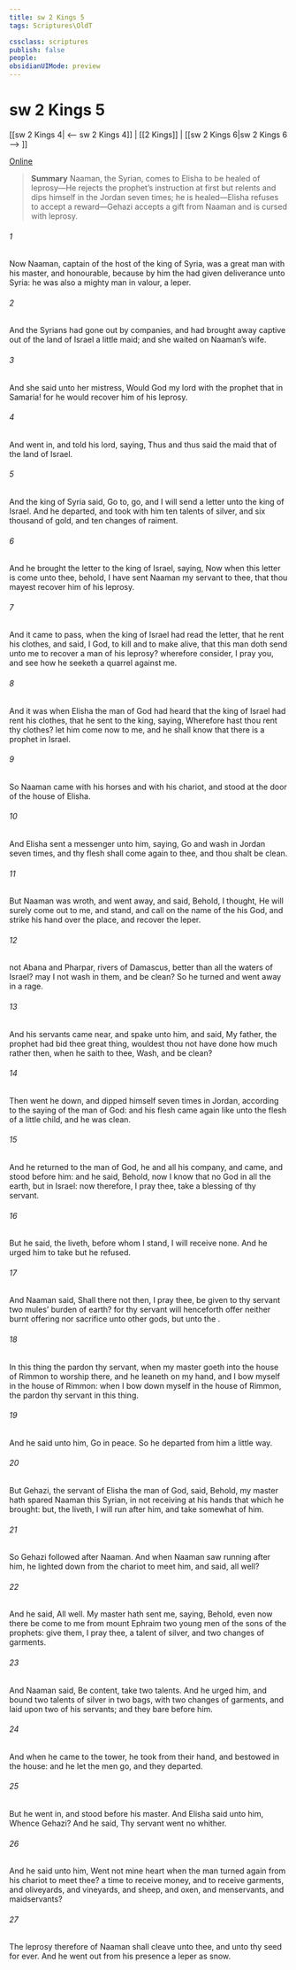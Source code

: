 ```yaml
---
title: sw 2 Kings 5
tags: Scriptures\OldT

cssclass: scriptures
publish: false
people:
obsidianUIMode: preview
---
```


# sw 2 Kings 5
[[sw 2 Kings 4| <-- sw 2 Kings 4]] | [[2 Kings]] | [[sw 2 Kings 6|sw 2 Kings 6 --> ]]

[Online](https://churchofjesuschrist.org/study/scriptures/ot/2-kgs/5?lang=eng)

> __Summary__
Naaman, the Syrian, comes to Elisha to be healed of leprosy—He rejects the prophet’s instruction at first but relents and dips himself in the Jordan seven times; he is healed—Elisha refuses to accept a reward—Gehazi accepts a gift from Naaman and is cursed with leprosy.

###### 1 
Now Naaman, captain of the host of the king of Syria, was a great man with his master, and honourable, because by him the  had given deliverance unto Syria: he was also a mighty man in valour,  a leper.

###### 2 
And the Syrians had gone out by companies, and had brought away captive out of the land of Israel a little maid; and she waited on Naaman’s wife.

###### 3 
And she said unto her mistress, Would God my lord  with the prophet that  in Samaria! for he would recover him of his leprosy.

###### 4 
And  went in, and told his lord, saying, Thus and thus said the maid that  of the land of Israel.

###### 5 
And the king of Syria said, Go to, go, and I will send a letter unto the king of Israel. And he departed, and took with him ten talents of silver, and six thousand  of gold, and ten changes of raiment.

###### 6 
And he brought the letter to the king of Israel, saying, Now when this letter is come unto thee, behold, I have  sent Naaman my servant to thee, that thou mayest recover him of his leprosy.

###### 7 
And it came to pass, when the king of Israel had read the letter, that he rent his clothes, and said,  I God, to kill and to make alive, that this man doth send unto me to recover a man of his leprosy? wherefore consider, I pray you, and see how he seeketh a quarrel against me.

###### 8 
And it was  when Elisha the man of God had heard that the king of Israel had rent his clothes, that he sent to the king, saying, Wherefore hast thou rent thy clothes? let him come now to me, and he shall know that there is a prophet in Israel.

###### 9 
So Naaman came with his horses and with his chariot, and stood at the door of the house of Elisha.

###### 10 
And Elisha sent a messenger unto him, saying, Go and wash in Jordan seven times, and thy flesh shall come again to thee, and thou shalt be clean.

###### 11 
But Naaman was wroth, and went away, and said, Behold, I thought, He will surely come out to me, and stand, and call on the name of the  his God, and strike his hand over the place, and recover the leper.

###### 12 
 not Abana and Pharpar, rivers of Damascus, better than all the waters of Israel? may I not wash in them, and be clean? So he turned and went away in a rage.

###### 13 
And his servants came near, and spake unto him, and said, My father,  the prophet had bid thee  great thing, wouldest thou not have done  how much rather then, when he saith to thee, Wash, and be clean?

###### 14 
Then went he down, and dipped himself seven times in Jordan, according to the saying of the man of God: and his flesh came again like unto the flesh of a little child, and he was clean.

###### 15 
And he returned to the man of God, he and all his company, and came, and stood before him: and he said, Behold, now I know that  no God in all the earth, but in Israel: now therefore, I pray thee, take a blessing of thy servant.

###### 16 
But he said,  the  liveth, before whom I stand, I will receive none. And he urged him to take  but he refused.

###### 17 
And Naaman said, Shall there not then, I pray thee, be given to thy servant two mules’ burden of earth? for thy servant will henceforth offer neither burnt offering nor sacrifice unto other gods, but unto the .

###### 18 
In this thing the  pardon thy servant,  when my master goeth into the house of Rimmon to worship there, and he leaneth on my hand, and I bow myself in the house of Rimmon: when I bow down myself in the house of Rimmon, the  pardon thy servant in this thing.

###### 19 
And he said unto him, Go in peace. So he departed from him a little way.

###### 20 
But Gehazi, the servant of Elisha the man of God, said, Behold, my master hath spared Naaman this Syrian, in not receiving at his hands that which he brought: but,  the  liveth, I will run after him, and take somewhat of him.

###### 21 
So Gehazi followed after Naaman. And when Naaman saw  running after him, he lighted down from the chariot to meet him, and said,  all well?

###### 22 
And he said, All  well. My master hath sent me, saying, Behold, even now there be come to me from mount Ephraim two young men of the sons of the prophets: give them, I pray thee, a talent of silver, and two changes of garments.

###### 23 
And Naaman said, Be content, take two talents. And he urged him, and bound two talents of silver in two bags, with two changes of garments, and laid  upon two of his servants; and they bare  before him.

###### 24 
And when he came to the tower, he took  from their hand, and bestowed  in the house: and he let the men go, and they departed.

###### 25 
But he went in, and stood before his master. And Elisha said unto him, Whence  Gehazi? And he said, Thy servant went no whither.

###### 26 
And he said unto him, Went not mine heart  when the man turned again from his chariot to meet thee?  a time to receive money, and to receive garments, and oliveyards, and vineyards, and sheep, and oxen, and menservants, and maidservants?

###### 27 
The leprosy therefore of Naaman shall cleave unto thee, and unto thy seed for ever. And he went out from his presence a leper  as snow.

